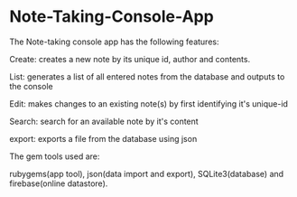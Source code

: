 # Note-Taking-Console-App
The Note-taking console app has the following features:

Create: creates a new note by its unique id, author and contents.

List: generates a list of all entered notes from the database and outputs to the console

Edit: makes changes to an existing note(s) by first identifying it's unique-id

Search: search for an available note by it's content

export: exports a file from the database using json

The gem tools used are:

rubygems(app tool), json(data import and export), SQLite3(database) and firebase(online datastore).